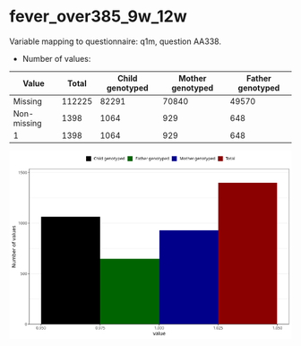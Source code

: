 # fever_over385_9w_12w
Variable mapping to questionnaire: q1m, question AA338.
- Number of values:

| Value | Total | Child genotyped | Mother genotyped | Father genotyped |
| ----- | ----- | --------------- | ---------------- | ---------------- |
| Missing | 112225 | 82291 | 70840 | 49570 |
| Non-missing | 1398 | 1064 | 929 | 648 |
| 1 | 1398 | 1064 | 929 | 648 |



![](fever_over385_9w_12w_n.png)



